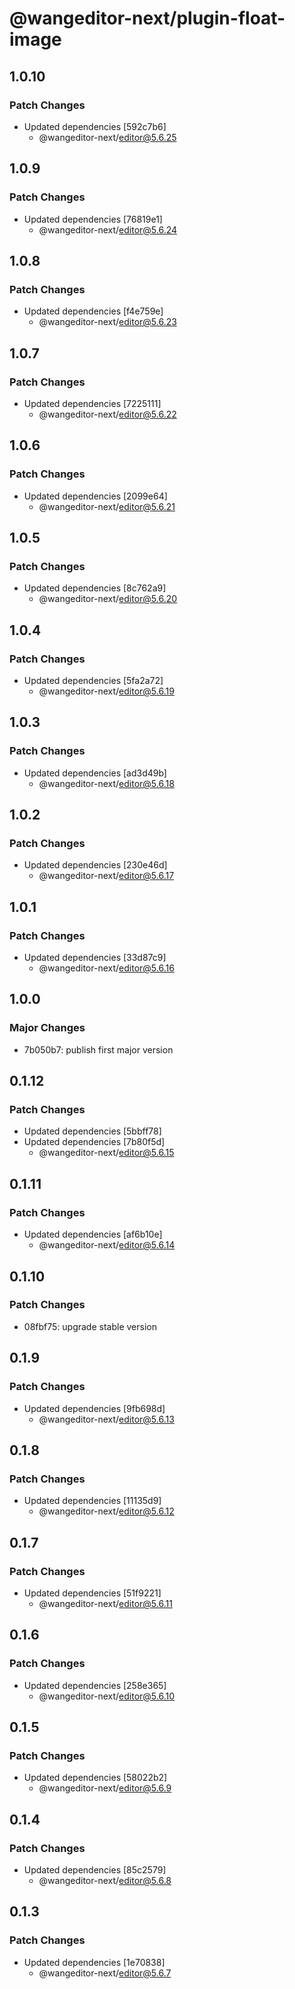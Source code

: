 # @wangeditor-next/plugin-float-image

## 1.0.10

### Patch Changes

- Updated dependencies [592c7b6]
  - @wangeditor-next/editor@5.6.25

## 1.0.9

### Patch Changes

- Updated dependencies [76819e1]
  - @wangeditor-next/editor@5.6.24

## 1.0.8

### Patch Changes

- Updated dependencies [f4e759e]
  - @wangeditor-next/editor@5.6.23

## 1.0.7

### Patch Changes

- Updated dependencies [7225111]
  - @wangeditor-next/editor@5.6.22

## 1.0.6

### Patch Changes

- Updated dependencies [2099e64]
  - @wangeditor-next/editor@5.6.21

## 1.0.5

### Patch Changes

- Updated dependencies [8c762a9]
  - @wangeditor-next/editor@5.6.20

## 1.0.4

### Patch Changes

- Updated dependencies [5fa2a72]
  - @wangeditor-next/editor@5.6.19

## 1.0.3

### Patch Changes

- Updated dependencies [ad3d49b]
  - @wangeditor-next/editor@5.6.18

## 1.0.2

### Patch Changes

- Updated dependencies [230e46d]
  - @wangeditor-next/editor@5.6.17

## 1.0.1

### Patch Changes

- Updated dependencies [33d87c9]
  - @wangeditor-next/editor@5.6.16

## 1.0.0

### Major Changes

- 7b050b7: publish first major version

## 0.1.12

### Patch Changes

- Updated dependencies [5bbff78]
- Updated dependencies [7b80f5d]
  - @wangeditor-next/editor@5.6.15

## 0.1.11

### Patch Changes

- Updated dependencies [af6b10e]
  - @wangeditor-next/editor@5.6.14

## 0.1.10

### Patch Changes

- 08fbf75: upgrade stable version

## 0.1.9

### Patch Changes

- Updated dependencies [9fb698d]
  - @wangeditor-next/editor@5.6.13

## 0.1.8

### Patch Changes

- Updated dependencies [11135d9]
  - @wangeditor-next/editor@5.6.12

## 0.1.7

### Patch Changes

- Updated dependencies [51f9221]
  - @wangeditor-next/editor@5.6.11

## 0.1.6

### Patch Changes

- Updated dependencies [258e365]
  - @wangeditor-next/editor@5.6.10

## 0.1.5

### Patch Changes

- Updated dependencies [58022b2]
  - @wangeditor-next/editor@5.6.9

## 0.1.4

### Patch Changes

- Updated dependencies [85c2579]
  - @wangeditor-next/editor@5.6.8

## 0.1.3

### Patch Changes

- Updated dependencies [1e70838]
  - @wangeditor-next/editor@5.6.7
